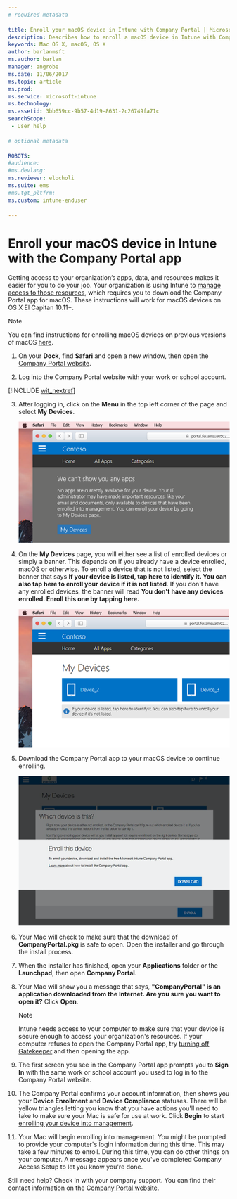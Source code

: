 ```yaml
---
# required metadata

title: Enroll your macOS device in Intune with Company Portal | Microsoft Docs
description: Describes how to enroll a macOS device in Intune with Company Portal app
keywords: Mac OS X, macOS, OS X
author: barlanmsft
ms.author: barlan
manager: angrobe
ms.date: 11/06/2017
ms.topic: article
ms.prod:
ms.service: microsoft-intune
ms.technology:
ms.assetid: 3bb659cc-9b57-4d19-8631-2c26749fa71c
searchScope:
 - User help

# optional metadata

ROBOTS:  
#audience:
#ms.devlang:
ms.reviewer: elocholi
ms.suite: ems
#ms.tgt_pltfrm:
ms.custom: intune-enduser

---
```


# Enroll your macOS device in Intune with the Company Portal app

Getting access to your organization’s apps, data, and resources makes it easier for you to do your job. Your organization is using Intune to [manage access to those resources](what-happens-if-you-install-the-Company-Portal-app-and-enroll-your-device-in-intune-macos.md), which requires you to download the Company Portal app for macOS. These instructions will work for macOS devices on OS X El Capitan 10.11+.

> [!NOTE]
> You can find instructions for enrolling macOS devices on previous versions of macOS [here](enroll-your-device-in-intune-macos-legacy.md).

1. On your __Dock__, find __Safari__ and open a new window, then open the [Company Portal website](https://portal.manage.microsoft.com#HelpDeskDialog).

2. Log into the Company Portal website with your work or school account.

[!INCLUDE [wit_nextref](includes/end-user-password-guidance.md)]

3. After logging in, click on the **Menu** in the top left corner of the page and select **My Devices**.

   ![A screenshot of the landing page for the web portal with the web portal showing that no apps can be installed yet, with a My Devices button underneath.](./media/macOS_enroll_001_landing_page.png)

4. On the __My Devices__ page, you will either see a list of enrolled devices or simply a banner. This depends on if you already have a device enrolled, macOS or otherwise. To enroll a device that is not listed, select the banner that says __If your device is listed, tap here to identify it. You can also tap here to enroll your device if it is not listed__. If you don't have any enrolled devices, the banner will read **You don't have any devices enrolled. Enroll this one by tapping here.**

    ![A screenshot of the My Device page, with a couple of unidentified devices above the banner prompt to enroll unlisted devices or identify unidentified ones.](./media/macOS_enroll_002_tap_here_banner.png)

5. Download the Company Portal app to your macOS device to continue enrolling.

    ![The notice that prompts a user to download the macOS Company Portal app. This notice has the text listed in the step above a button that says "Download" in the bottom right corner.](./media/macOS_enroll_IWP_CP_app_notice.png)

6. Your Mac will check to make sure that the download of **CompanyPortal.pkg** is safe to open. Open the installer and go through the install process.

7. When the installer has finished, open your **Applications** folder or the **Launchpad**, then open **Company Portal**.

8. Your Mac will show you a message that says, **"CompanyPortal" is an application downloaded from the Internet. Are you sure you want to open it?** Click **Open**.

   > [!NOTE]
   > Intune needs access to your computer to make sure that your device is secure enough to access your organization's resources. If your computer refuses to open the Company Portal app, try [turning off Gatekeeper](https://support.apple.com/HT202491) and then opening the app.

9. The first screen you see in the Company Portal app prompts you to **Sign In** with the same work or school account you used to log in to the Company Portal website.

10. The Company Portal confirms your account information, then shows you your **Device Enrollment** and **Device Compliance** statuses. There will be yellow triangles letting you know that you have actions you'll need to take to make sure your Mac is safe for use at work. Click **Begin** to start [enrolling your device into management](what-info-can-your-company-see-when-you-enroll-your-device-in-intune.md).

11. Your Mac will begin enrolling into management. You might be prompted to provide your computer's login information during this time. This may take a few minutes to enroll. During this time, you can do other things on your computer. A message appears once you've completed Company Access Setup to let you know you're done.

Still need help? Check in with your company support. You can find their contact information on the [Company Portal website](https://portal.manage.microsoft.com#HelpDeskDialog).
